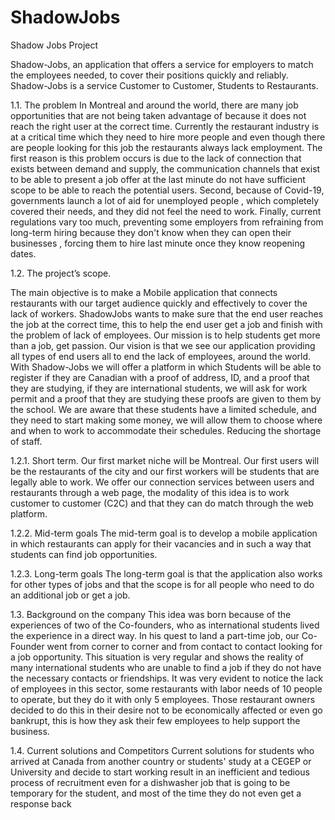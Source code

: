 # ShadowJobs
Shadow Jobs Project

Shadow-Jobs, an application that offers a service for employers to match the employees needed, to cover their positions quickly and reliably. 
Shadow-Jobs is a service Customer to Customer, Students to Restaurants.


1.1.	The problem
In Montreal and around the world, there are many job opportunities that are not being taken advantage of because it does not reach the right user at the correct time. 
Currently the restaurant industry is at a critical time which they need to hire more people and even though there are people looking for this job the restaurants always lack employment. The first reason is this problem occurs is due to the lack of connection that exists between demand and supply, the communication channels that exist to be able to present a job offer at the last minute do not have sufficient scope to be able to reach the potential users. Second, because of Covid-19, governments launch a lot of aid for unemployed people , which completely covered their needs, and they did not feel the need to work. Finally, current regulations vary too much, preventing some employers from refraining from long-term hiring because they don't know when they can open their businesses , forcing them to hire last minute once they know reopening dates.

1.2.	The project’s scope.

The main objective is to make a Mobile application that connects restaurants with our target audience quickly and effectively to cover the lack of workers. ShadowJobs wants to make sure that the end user reaches the job at the correct time, this to help the end user get a job and finish with the problem of lack of employees. Our mission is to help students get more than a job, get passion. Our vision is that we see our application providing all types of end users all to end the lack of employees, around the world.
With Shadow-Jobs we will offer a platform in which Students will be able to register if they are Canadian with a proof of address, ID, and a proof that they are studying, if they are international students, we will ask for work permit and a proof that they are studying these proofs are given to them by the school. We are aware that these students have a limited schedule, and they need to start making some money, we will allow them to choose where and when to work to accommodate their schedules. Reducing the shortage of staff.

1.2.1.	Short term.
Our first market niche will be Montreal. Our first users will be the restaurants of the city and our first workers will be students that are legally able to work. We offer our connection services between users and restaurants through a web page, the modality of this idea is to work customer to customer (C2C) and that they can do match through the web platform.

1.2.2.	Mid-term goals
The mid-term goal is to develop a mobile application in which restaurants can apply for their vacancies and in such a way that students can find job opportunities.

1.2.3.	Long-term goals
The long-term goal is that the application also works for other types of jobs and that the scope is for all people who need to do an additional job or get a job.

1.3.	Background on the company
This idea was born because of the experiences of two of the Co-founders, who as international students lived the experience in a direct way. In his quest to land a part-time job, our Co-Founder went from corner to corner and from contact to contact looking for a job opportunity. This situation is very regular and shows the reality of many international students who are unable to find a job if they do not have the necessary contacts or friendships. It was very evident to notice the lack of employees in this sector, some restaurants with labor needs of 10 people to operate, but they do it with only 5 employees. Those restaurant owners decided to do this in their desire not to be economically affected or even go bankrupt, this is how they ask their few employees to help support the business.

1.4.	Current solutions and Competitors
Current solutions for students who arrived at Canada from another country or students' study at a CEGEP or University and decide to start working result in an inefficient and tedious process of recruitment even for a dishwasher job that is going to be temporary for the student, and most of the time they do not even get a response back
